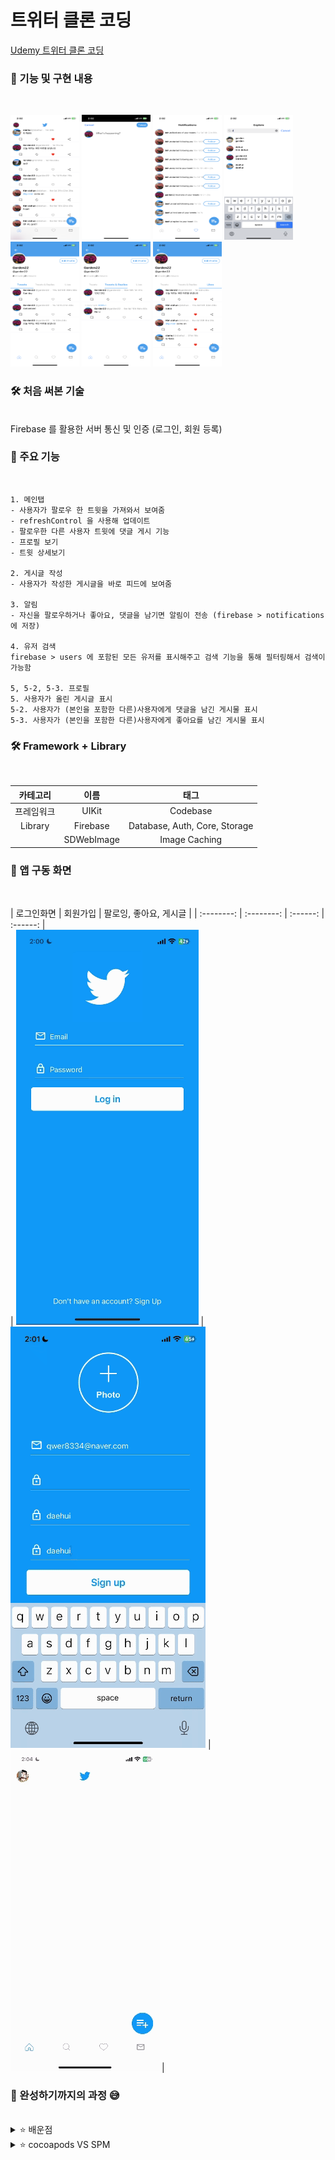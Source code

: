 # 트위터 클론 코딩

[Udemy 트위터 클론 코딩](https://www.udemy.com/course/twitter-ios-clone-swift/?couponCode=OF83024D)


### 🌟 기능 및 구현 내용  
<br/>

<img src="https://github.com/Seo-garden/Twitter-Clone/blob/main/image/메인탭.PNG" alt="" width="110" height="200">  <img src="https://github.com/Seo-garden/Twitter-Clone/blob/main/image/게시글작성.PNG" alt="" width="110" height="200">  <img src="https://github.com/Seo-garden/Twitter-Clone/blob/main/image/알림.PNG" alt="" width="110" height="200">  <img src="https://github.com/Seo-garden/Twitter-Clone/blob/main/image/유저검색.PNG" alt="" width="110" height="200">  <img src="https://github.com/Seo-garden/Twitter-Clone/blob/main/image/프로필1.PNG" alt="" width="110" height="200">  <img src="https://github.com/Seo-garden/Twitter-Clone/blob/main/image/프로필reply.PNG" alt="" width="110" height="200">  <img src="https://github.com/Seo-garden/Twitter-Clone/blob/main/image/프로필LIKE.PNG" alt="" width="110" height="200">

### 🛠️ 처음 써본 기술
<br/>  
    Firebase 를 활용한 서버 통신 및 인증 (로그인, 회원 등록)  


### 🐚 주요 기능
<br/>

    1. 메인탭
    - 사용자가 팔로우 한 트윗을 가져와서 보여줌
    - refreshControl 을 사용해 업데이트
    - 팔로우한 다른 사용자 트윗에 댓글 게시 기능
    - 프로필 보기 
    - 트윗 상세보기
    
    2. 게시글 작성
    - 사용자가 작성한 게시글을 바로 피드에 보여줌
    
    3. 알림
    - 자신을 팔로우하거나 좋아요, 댓글을 남기면 알림이 전송 (firebase > notifications 에 저장)

    4. 유저 검색
    firebase > users 에 포함된 모든 유저를 표시해주고 검색 기능을 통해 필터링해서 검색이 가능함
    
    5, 5-2, 5-3. 프로필
    5. 사용자가 올린 게시글 표시
    5-2. 사용자가 (본인을 포함한 다른)사용자에게 댓글을 남긴 게시물 표시
    5-3. 사용자가 (본인을 포함한 다른)사용자에게 좋아요를 남긴 게시물 표시


### 🛠️ Framework + Library
<br/>

| 카테고리 | 이름 |  태그   |  
| :--------: | :--------: | :------: | 
|   프레임워크    |   UIKit    | Codebase |
|   Library    |   Firebase    | Database, Auth, Core, Storage | 
|       |   SDWebImage    | Image Caching |


### 📱 앱 구동 화면
<br/>

| 로그인화면 | 회원가입 | 팔로잉, 좋아요, 게시글 | 
| :--------: | :--------: | :------: | :------: |  
| ![로그인화면](https://github.com/Seo-garden/Twitter-Clone/blob/main/image/%EB%A1%9C%EA%B7%B8%EC%9D%B8%ED%99%94%EB%A9%B4.gif) | ![회원가입](https://github.com/Seo-garden/Twitter-Clone/blob/main/image/회원가입.gif) | ![팔로잉, 좋아요, 게시글](https://github.com/Seo-garden/Twitter-Clone/blob/main/image/팔로잉기능,좋아요,게시글작성.gif) |

### 🌟 완성하기까지의 과정 😅
<br/>

<details>
  <summary>⭐️ 배운점</summary>        
  지금까지의 개발 공부를 할 때 프레임워크를 완벽하게 다룰줄 아는 상태에서 개발을 들어가야 한다고 생각했었습니다. 꼼꼼한 재은씨 책을 보며 공부를 할 때도 이럴 땐 이런걸 써야지 하고 외우는 식으로 공부를 진행했었습니다. 하지만 이렇게 외우는 과정은 넓은 범위의 프레임워크를 이해하는데에 있어서 많은 시간을 소비하게 되고, 점점 외워갈수록 외워서 기억하는 양보다 잊어버리는 양이 더 많아지는 상황이 발생했었습니다. 사실 제가 iOS 를 택한 계기도, "내가 직접 앱을 만들어보자" 인데, 앱을 만들기 위해 끝이 어딘지도 모를 공부만 계속 하고있었던 것입니다. 이 강의를 통해 UIKit 의 여러 요소들을 직접 사용해보고, 실시간 데이터베이스인 Firebase 를 직접 사용해보며, 앱의 전체 흐름파악이 된 소중한 경험인 것 같습니다.
</details>

<details>
  <summary>⭐️ cocoapods VS SPM </summary>
  Firebase 와 SDWebImage 와 같은 라이브러리를 이용하기 위해서는 의존성 관리도구를 사용해야 합니다. 이 둘의 장단점에 대해 간략하게 정리하려 합니다.  
  
  cocoapods: 대부분의 라이브러리가 지원하는 의존성 관리도구로, 라이브러리의 의존성을 자동으로 관리해주기 때문에 개발자는 수동으로 다운로드 하고 추가하는 과정을 거치지 않아도 됩니다. 하지만 여러 라이브러리를 사용하게 될 경우 의존성관리를 어렵게 만들 수 있고, 프로젝트에 많은 라이브러리를 추가할 경우 빌드 속도가 느려질 수 있습니다.
  
  SPM: 애플 플랫폼에서 사용하는 Swift 기반의 소프트웨어를 패키지를 관리할 수 있는 도구로, 애플 플랫폼에서만 사용할 수 있는 라이브러리나 프레임워크를 사용할 수 있습니다. SPM 의 경우 빌드 시에 의존성을 체크하는 과정이 없기 때문에 빌드 속도가 빠릅니다. 설치된 라이브러리는 프로젝트에 포함되지 않기 때문에 프로젝트 용량을 줄일 수 있습니다. 단점이라고 꼽자면 SPM 은 애플 플랫폼에서만 사용할 수 있는 라이브러리나 프레임워크를 지원하지 않는 경우에는 선택하는 것에 있어서 제한이 될 수 있습니다.  
</details>
